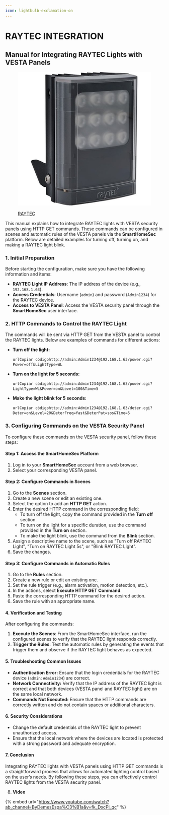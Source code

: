 ```yaml
---
icon: lightbulb-exclamation-on
---
```


# RAYTEC INTEGRATION

## Manual for Integrating RAYTEC Lights with VESTA Panels

<figure><img src="../.gitbook/assets/image (3) (1) (1) (1) (1) (1).png" alt=""><figcaption><p><a href="https://bydemes.com/es/marcas/raytec">RAYTEC</a></p></figcaption></figure>

This manual explains how to integrate RAYTEC lights with VESTA security panels using HTTP GET commands. These commands can be configured in scenes and automatic rules of the VESTA panels via the **SmartHomeSec** platform. Below are detailed examples for turning off, turning on, and making a RAYTEC light blink.

### **1. Initial Preparation**

Before starting the configuration, make sure you have the following information and items:

* **RAYTEC Light IP Address**: The IP address of the device (e.g., `192.168.1.63`).
* **Access Credentials**: Username (`admin`) and password (`Admin1234`) for the RAYTEC device.
* **Access to VESTA Panel**: Access the VESTA security panel through the **SmartHomeSec** user interface.

### **2. HTTP Commands to Control the RAYTEC Light**

The commands will be sent via HTTP GET from the VESTA panel to control the RAYTEC lights. Below are examples of commands for different actions:

*   **Turn off the light:**

    ```url
    urlCopiar códigohttp://admin:Admin1234@192.168.1.63/power.cgi?Power=off&LightType=WL
    ```
*   **Turn on the light for 5 seconds:**

    ```url
    urlCopiar códigohttp://admin:Admin1234@192.168.1.63/power.cgi?LightType=WL&Power=on&Level=100&Time=5
    ```
*   **Make the light blink for 5 seconds:**

    ```url
    urlCopiar códigohttp://admin:Admin1234@192.168.1.63/deter.cgi?Deter=on&Level=20&DeterFreq=fast&DeterPat=sos&Time=5
    ```

### **3. Configuring Commands on the VESTA Security Panel**

To configure these commands on the VESTA security panel, follow these steps:

#### **Step 1: Access the SmartHomeSec Platform**

1. Log in to your **SmartHomeSec** account from a web browser.
2. Select your corresponding VESTA panel.

#### **Step 2: Configure Commands in Scenes**

1. Go to the **Scenes** section.
2. Create a new scene or edit an existing one.
3. Select the option to add an **HTTP GET** action.
4. Enter the desired HTTP command in the corresponding field:
   * To turn off the light, copy the command provided in the **Turn off** section.
   * To turn on the light for a specific duration, use the command provided in the **Turn on** section.
   * To make the light blink, use the command from the **Blink** section.
5. Assign a descriptive name to the scene, such as "Turn off RAYTEC Light", "Turn on RAYTEC Light 5s", or "Blink RAYTEC Light".
6. Save the changes.

#### **Step 3: Configure Commands in Automatic Rules**

1. Go to the **Rules** section.
2. Create a new rule or edit an existing one.
3. Set the rule trigger (e.g., alarm activation, motion detection, etc.).
4. In the actions, select **Execute HTTP GET Command**.
5. Paste the corresponding HTTP command for the desired action.
6. Save the rule with an appropriate name.

#### **4. Verification and Testing**

After configuring the commands:

1. **Execute the Scenes**: From the SmartHomeSec interface, run the configured scenes to verify that the RAYTEC light responds correctly.
2. **Trigger the Rules**: Test the automatic rules by generating the events that trigger them and observe if the RAYTEC light behaves as expected.

#### **5. Troubleshooting Common Issues**

* **Authentication Error:** Ensure that the login credentials for the RAYTEC device (`admin:Admin1234`) are correct.
* **Network Connectivity:** Verify that the IP address of the RAYTEC light is correct and that both devices (VESTA panel and RAYTEC light) are on the same local network.
* **Commands Not Executed:** Ensure that the HTTP commands are correctly written and do not contain spaces or additional characters.

#### **6. Security Considerations**

* Change the default credentials of the RAYTEC light to prevent unauthorized access.
* Ensure that the local network where the devices are located is protected with a strong password and adequate encryption.

#### **7. Conclusion**

Integrating RAYTEC lights with VESTA panels using HTTP GET commands is a straightforward process that allows for automated lighting control based on the user’s needs. By following these steps, you can effectively control RAYTEC lights from the VESTA security panel.



8. **Video**&#x20;



{% embed url="https://www.youtube.com/watch?ab_channel=ByDemesEspa%C3%B1a&v=fk_DxcPl_qc" %}



